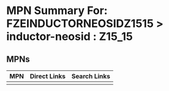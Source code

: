 



# MPN Summary For: FZEINDUCTORNEOSIDZ1515 > inductor-neosid : Z15_15

## MPNs
  

|MPN|Direct Links|Search Links|
| :--- | :--- | :--- |
||||
